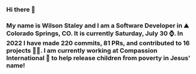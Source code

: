 ### Hi there 👋

### My name is Wilson Staley and I am a Software Developer in ⛰ Colorado Springs, CO.  It is currently Saturday, July 30 ⌚. In 2022 I have made 220 commits, 81 PRs, and contributed to 16 projects 👨‍💻. I am currently working at Compassion International 🏢 to help release children from poverty in Jesus' name!